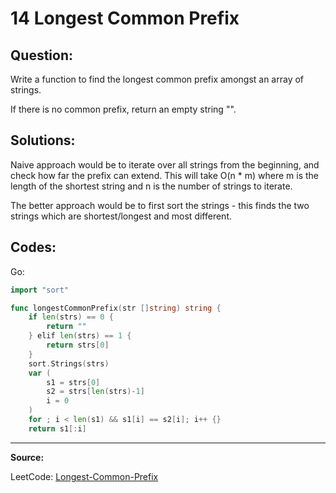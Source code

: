 14 Longest Common Prefix
========================

Question:
---------

Write a function to find the longest common prefix amongst an array of strings.

If there is no common prefix, return an empty string "".

Solutions:
----------

Naive approach would be to iterate over all strings from the beginning, and
check how far the prefix can extend. This will take O(n * m) where m is the
length of the shortest string and n is the number of strings to iterate.

The better approach would be to first sort the strings - this finds the two
strings which are shortest/longest and most different.

Codes:
------

Go:

```go
import "sort"

func longestCommonPrefix(str []string) string {
    if len(strs) == 0 {
        return ""
    } elif len(strs) == 1 {
        return strs[0]
    }
    sort.Strings(strs)
    var (
        s1 = strs[0]
        s2 = strs[len(strs)-1]
        i = 0
    )
    for ; i < len(s1) && s1[i] == s2[i]; i++ {}
    return s1[:i]
```

---

**Source:**

LeetCode:
[Longest-Common-Prefix](https://leetcode.com/problems/longest-common-prefix/)
